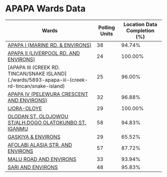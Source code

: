 
# APAPA Wards Data

| Wards | Polling Units | Location Data Completion (%) |
| ---- | ----- | ------- |
| [APAPA I (MARINE RD. & ENVIRONS)](./wards/5891-apapa-i-(marine-rd-&-environs)) | 38 | 94.74% |
| [APAPA II (LIVERPOOL RD. AND ENVIRONS)](./wards/5892-apapa-ii-(liverpool-rd-and-environs)) | 24 | 100.00% |
| [APAPA III (CREEK RD. TINCAN/SNAKE ISLAND](./wards/5893-apapa-iii-(creek-rd-tincan/snake-island) | 25 | 96.00% |
| [APAPA IV (PELEWURA CRESCENT AND ENVIRONS)](./wards/5894-apapa-iv-(pelewura-crescent-and-environs)) | 32 | 96.88% |
| [IJORA-OLOYE](./wards/5895-ijora-oloye) | 29 | 100.00% |
| [OLODAN ST. OLOJOWOU ST/ALH.DOGO OLATOKUNBO ST. IGANMU](./wards/5896-olodan-st-olojowou-st/alh-dogo-olatokunbo-st-iganmu) | 58 | 94.83% |
| [GASKIYA & ENVIRONS](./wards/5897-gaskiya-&-environs) | 29 | 65.52% |
| [AFOLABI ALASIA STR. AND ENVIRONS](./wards/5898-afolabi-alasia-str-and-environs) | 57 | 87.72% |
| [MALU ROAD AND ENVIRONS](./wards/5899-malu-road-and-environs) | 33 | 93.94% |
| [SARI AND ENVIRONS](./wards/5900-sari-and-environs) | 48 | 95.83% |




